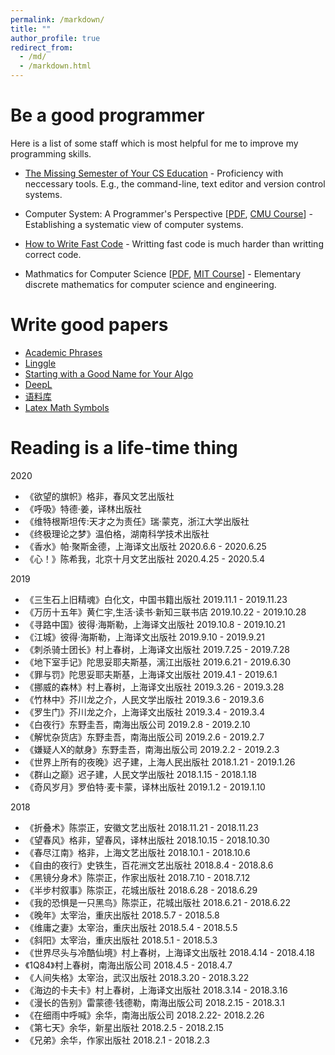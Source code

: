 ```yaml
---
permalink: /markdown/
title: ""
author_profile: true
redirect_from: 
  - /md/
  - /markdown.html
---
```



# Be a good programmer

Here is a list of some staff which is most helpful for me to improve my programming skills.

* [The Missing Semester of Your CS Education](https://missing.csail.mit.edu/) - Proficiency with neccessary tools. E.g., the command-line, text editor and version control systems.

* Computer System: A Programmer's Perspective [[PDF](http://senshineL.github.io/files/CSAPP_ed3.pdf), [CMU Course](http://csapp.cs.cmu.edu/)] - Establishing a systematic view of computer systems.

* [How to Write Fast Code](https://users.ece.cmu.edu/~pueschel/teaching/18-645-CMU-spring08/course.html) - Writting fast code is much harder than writting correct code.

* Mathmatics for Computer Science [[PDF](http://senshineL.github.io/files/mcs.pdf), [MIT Course](https://ocw.mit.edu/courses/electrical-engineering-and-computer-science/6-042j-mathematics-for-computer-science-fall-2010/)] - Elementary discrete mathematics for computer science and engineering.

# Write good papers

* [Academic Phrases](http://senshineL.github.io/files/Academiv-Phrase-Bank.pdf)
* [Linggle](https://linggle.com/#adj.%20beach)
* [Starting with a Good Name for Your Algo](http://acronymify.com/)
* [DeepL](https://www.deepl.com/translator)
* [语料库](https://www.linguee.com/)
* [Latex Math Symbols](http://senshineL.github.io/files/latex-symbols.pdf)

<!-- * [Pytudes by Peter Norvig](https://github.com/norvig/pytudes) -->

# Reading is a life-time thing

2020
* 《欲望的旗帜》格非，春风文艺出版社
* 《呼吸》特德·姜，译林出版社
* 《维特根斯坦传:天才之为责任》瑞·蒙克，浙江大学出版社 
* 《终极理论之梦》温伯格，湖南科学技术出版社
* 《香水》帕·聚斯金德，上海译文出版社 2020.6.6 - 2020.6.25
* 《心！》陈希我，北京十月文艺出版社 2020.4.25 - 2020.5.4


2019
* 《三生石上旧精魂》白化文，中国书籍出版社 2019.11.1 - 2019.11.23
* 《万历十五年》黄仁宇,生活·读书·新知三联书店 2019.10.22 - 2019.10.28
* 《寻路中国》彼得·海斯勒，上海译文出版社 2019.10.8 - 2019.10.21
* 《江城》彼得·海斯勒，上海译文出版社 2019.9.10 - 2019.9.21
* 《刺杀骑士团长》村上春树，上海译文出版社 2019.7.25 - 2019.7.28
* 《地下室手记》陀思妥耶夫斯基，漓江出版社 2019.6.21 - 2019.6.30
* 《罪与罚》陀思妥耶夫斯基，上海译文出版社 2019.4.1 - 2019.6.1
* 《挪威的森林》村上春树，上海译文出版社 2019.3.26 - 2019.3.28
* 《竹林中》芥川龙之介，人民文学出版社 2019.3.6 - 2019.3.6
* 《罗生门》芥川龙之介，上海译文出版社 2019.3.4 - 2019.3.4
* 《白夜行》东野圭吾，南海出版公司 2019.2.8 - 2019.2.10
* 《解忧杂货店》东野圭吾，南海出版公司 2019.2.6 - 2019.2.7
* 《嫌疑人X的献身》东野圭吾，南海出版公司 2019.2.2 - 2019.2.3
* 《世界上所有的夜晚》迟子建，上海人民出版社 2018.1.21 - 2019.1.26
* 《群山之巅》迟子建，人民文学出版社 2018.1.15 - 2018.1.18
* 《奇风岁月》罗伯特·麦卡蒙，译林出版社 2019.1.2 - 2019.1.10

2018
* 《折叠术》陈崇正，安徽文艺出版社 2018.11.21 - 2018.11.23
* 《望春风》格非，望春风，译林出版社 2018.10.15 - 2018.10.30
* 《春尽江南》格非，上海文艺出版社 2018.10.1 - 2018.10.6
* 《自由的夜行》史铁生，百花洲文艺出版社 2018.8.4 - 2018.8.6
* 《黑镜分身术》陈崇正，作家出版社 2018.7.10 - 2018.7.12
* 《半步村叙事》陈崇正，花城出版社 2018.6.28 - 2018.6.29
* 《我的恐惧是一只黑鸟》陈崇正，花城出版社 2018.6.21 - 2018.6.22
* 《晚年》太宰治，重庆出版社 2018.5.7 - 2018.5.8
* 《维庸之妻》太宰治，重庆出版社 2018.5.4 - 2018.5.5
* 《斜阳》太宰治，重庆出版社 2018.5.1 - 2018.5.3
* 《世界尽头与冷酷仙境》村上春树，上海译文出版社 2018.4.14 - 2018.4.18
* 《1Q84》村上春树，南海出版公司 2018.4.5 - 2018.4.7
* 《人间失格》太宰治，武汉出版社 2018.3.20 - 2018.3.22
* 《海边的卡夫卡》村上春树，上海译文出版社 2018.3.14 - 2018.3.16
* 《漫长的告别》雷蒙德·钱德勒，南海出版公司 2018.2.15 - 2018.3.1
* 《在细雨中呼喊》余华，南海出版公司 2018.2.22- 2018.2.26
* 《第七天》余华，新星出版社 2018.2.5 - 2018.2.15
* 《兄弟》余华，作家出版社 2018.2.1 - 2018.2.3
